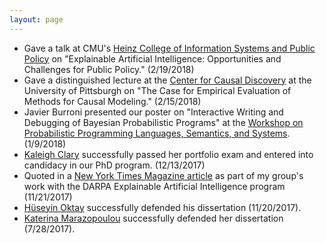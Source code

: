 ```yaml
---
layout: page
---
```

- Gave a talk at CMU's [Heinz College of Information Systems and Public Policy](https://www.heinz.cmu.edu/) on "Explainable Artificial Intelligence: Opportunities and Challenges for Public Policy." (2/19/2018)
- Gave a distinguished lecture at the [Center for Causal Discovery](https://www.ccd.pitt.edu/) at the University of Pittsburgh on "The Case for Empirical Evaluation of Methods for Causal Modeling." (2/15/2018)
- Javier Burroni presented our poster on "Interactive Writing and Debugging of Bayesian Probabilistic Programs" at the [Workshop on Probabilistic Programming Languages, Semantics, and Systems](https://popl18.sigplan.org/track/pps-2018). (1/9/2018)
- [Kaleigh Clary](https://people.cs.umass.edu/%7Ekclary/) successfully passed her portfolio exam and entered into candidacy in our PhD program. (12/13/2017)
- Quoted in a [New York Times Magazine article](https://www.nytimes.com/2017/11/21/magazine/can-ai-be-taught-to-explain-itself.html) as part of my group's work with the DARPA Explainable Artificial Intelligence program (11/21/2017)
- [Hüseyin Oktay](https://www.linkedin.com/in/huseyin-oktay-715aa915/) successfully defended his dissertation (11/20/2017).
- [Katerina Marazopoulou](https://www.linkedin.com/in/katerina-marazopoulou/) successfully defended her dissertation (7/28/2017).